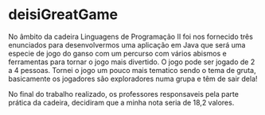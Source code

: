 # deisiGreatGame

No âmbito da cadeira Linguagens de Programação II foi nos fornecido três enunciados para desenvolvermos uma aplicação em Java que será uma especie de jogo do ganso com um percurso com vários abismos e ferramentas para tornar o jogo mais divertido. O jogo pode ser jogado de 2 a 4 pessoas. Tornei o jogo um pouco mais tematico sendo o tema de gruta, basicamente os jogadores são exploradores numa grupa e têm de sair dela!


No final do trabalho realizado, os professores responsaveis pela parte prática da cadeira, decidiram que a minha nota seria de 18,2 valores.
